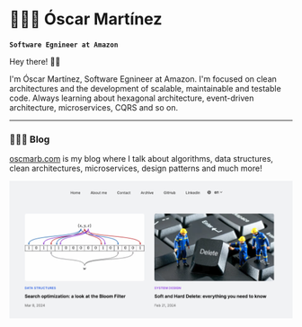 # 🙋🏻‍♂️ Óscar Martínez

**`Software Egnineer at Amazon`**

Hey there! 👋🏻

I'm Óscar Martínez, Software Egnineer at Amazon. I'm focused on clean architectures and the development of
scalable, maintainable and testable code. Always learning about hexagonal architecture, event-driven architecture,
microservices, CQRS and so on.

---

### 👨🏻‍💻 Blog

<a href="https://oscmarb.com" target="_blank">oscmarb.com</a> is my blog where I talk about algorithms, data structures, clean architectures,
microservices, design patterns and much more!

<a href="https://oscmarb.com" target="_blank">
<img src="./blog-image.webp" alt="Óscar Martínez blog" />
</a>

